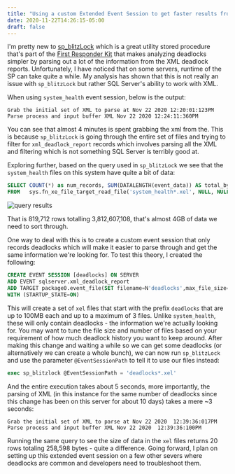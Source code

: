 ```yaml
---
title: "Using a custom Extended Event Session to get faster results from sp_blitzLock"
date: 2020-11-22T14:26:15-05:00
draft: false
---
```

I'm pretty new to [sp_blitzLock](https://www.brentozar.com/archive/2017/12/introducing-sp_blitzlock-troubleshooting-sql-server-deadlocks/) which is a great utility stored procedure that's part of the [First Responder Kit](https://github.com/BrentOzarULTD/SQL-Server-First-Responder-Kit) that makes analyzing deadlocks simpler by parsing out a lot of the information from the XML deadlock reports. Unfortunately, I have noticed that on some servers, runtime of the SP can take quite a while. My analysis has shown that this is not really an issue with `sp_blitzLock` but rather SQL Server's ability to work with XML.

When using `system_health` event session, below is the output:
```
Grab the initial set of XML to parse at Nov 22 2020 12:20:01:123PM
Parse process and input buffer XML Nov 22 2020 12:24:11:360PM
```
You can see that almost 4 minutes is spent grabbing the xml from the. This is because `sp_blitzLock` is going through the entire set of files and trying to filter for `xml_deadlock_report` records which involves parsing all the XML and filtering which is not something SQL Server is terribly good at.

Exploring further, based on the query used in `sp_blitzLock` we see that the  `system_health` files on this system have quite a bit of data:

```sql
SELECT COUNT(*) as num_records, SUM(DATALENGTH(event_data)) AS total_bytes
FROM   sys.fn_xe_file_target_read_file('system_health*.xel', NULL, NULL, NULL)
```
![query results](/images/20201122_xefilesize.png)

That is 819,712 rows totalling 3,812,607,108, that's almost 4GB of data we need to sort through.

One way to deal with this is to create a custom event session that only records deadlocks which will make it easier to parse through and get the same information we're looking for. To test this theory, I created the following:

```sql
CREATE EVENT SESSION [deadlocks] ON SERVER 
ADD EVENT sqlserver.xml_deadlock_report
ADD TARGET package0.event_file(SET filename=N'deadlocks',max_file_size=(100),max_rollover_files=(3))
WITH (STARTUP_STATE=ON)
```

This will create a set of `xel` files that start with the prefix `deadlocks` that are up to 100MB each and up to a maximum of 3 files. Unlike `system_health`, these will only contain deadlocks - the information we're actually looking for. You may want to tune the file size and number of files based on your requirement of how much deadlock history you want to keep around. After making this change and waiting a while so we can get some deadlocks (or alternatively we can create a whole bunch), we can now run `sp_blitzLock` and use the parameter `@EventSessionPath` to tell it to use our files instead:

```sql
exec sp_blitzlock @EventSessionPath = 'deadlocks*.xel'
```

And the entire execution takes about 5 seconds, more importantly, the parsing of XML (in this instance for the same number of deadlocks since this change has been on this server for about 10 days) takes a mere ~3 seconds:

```
Grab the initial set of XML to parse at Nov 22 2020  12:39:36:017PM
Parse process and input buffer XML Nov 22 2020  12:39:36:100PM
```

Running the same query to see the size of data in the `xel` files returns 20 rows totaling 258,598 bytes - quite a difference. Going forward, I plan on setting up this extended event session on a few other severs where deadlocks are common and developers need to troubleshoot them.

